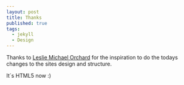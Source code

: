 ```yaml
---
layout: post
title: Thanks
published: true
tags:
  - jekyll
  - Design
---
```


Thanks to [Leslie Michael Orchard](http://decafbad.com/blog/) for the inspiration to do the todays
changes to the sites design and structure.

It´s HTML5 now :)

